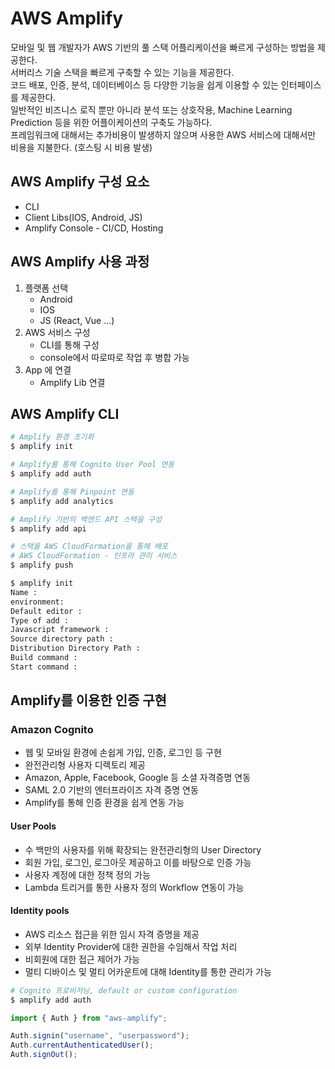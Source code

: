 # AWS Amplify

모바일 및 웹 개발자가 AWS 기반의 풀 스택 어플리케이션을 빠르게 구성하는 방법을 제공한다.<br/>
서버리스 기술 스택을 빠르게 구축할 수 있는 기능을 제공한다.<br/>
코드 배포, 인증, 분석, 데이터베이스 등 다양한 기능을 쉽게 이용할 수 있는 인터페이스를 제공한다.<br/>
일반적인 비즈니스 로직 뿐만 아니라 분석 또는 상호작용, Machine Learning Prediction 등을 위한 어플이케이션의 구축도 가능하다.<br/>
프레임워크에 대해서는 추가비용이 발생하지 않으며 사용한 AWS 서비스에 대해서만 비용을 지불한다. (호스팅 시 비용 발생)<br/>

## AWS Amplify 구성 요소

- CLI
- Client Libs(IOS, Android, JS)
- Amplify Console - CI/CD, Hosting

## AWS Amplify 사용 과정

1. 플랫폼 선택
   - Android
   - IOS
   - JS (React, Vue ...)
2. AWS 서비스 구성
   - CLI를 통해 구성
   - console에서 따로따로 작업 후 병합 가능
3. App 에 연결
   - Amplify Lib 연결

## AWS Amplify CLI

```bash
# Amplify 환경 초기화
$ amplify init

# Amplify를 통해 Cognito User Pool 연동
$ amplify add auth

# Amplify를 통해 Pinpoint 연동
$ amplify add analytics

# Amplify 기반의 백엔드 API 스택을 구성
$ amplify add api

# 스택을 AWS CloudFormation을 통해 배포
# AWS CloudFormation - 인프라 관리 서비스
$ amplify push
```

```bash
$ amplify init
Name :
environment:
Default editor :
Type of add :
Javascript framework :
Source directory path :
Distribution Directory Path :
Build command :
Start command :
```

## Amplify를 이용한 인증 구현

### Amazon Cognito

- 웹 및 모바일 환경에 손쉽게 가입, 인증, 로그인 등 구현
- 완전관리형 사용자 디렉토리 제공
- Amazon, Apple, Facebook, Google 등 소셜 자격증명 연동
- SAML 2.0 기반의 엔터프라이즈 자격 증명 연동
- Amplify를 통해 인증 환경을 쉽게 연동 가능

#### User Pools

- 수 백만의 사용자를 위해 확장되는 완전관리형의 User Directory
- 회원 가입, 로그인, 로그아웃 제공하고 이를 바탕으로 인증 가능
- 사용자 계정에 대한 정책 정의 가능
- Lambda 트리거를 통한 사용자 정의 Workflow 연동이 가능

#### Identity pools

- AWS 리소스 접근을 위한 임시 자격 증명을 제공
- 외부 Identity Provider에 대한 권한을 수임해서 작업 처리
- 비회원에 대한 접근 제어가 가능
- 멀티 디바이스 및 멀티 어카운트에 대해 Identity를 통한 관리가 가능

```bash
# Cognito 프로비저닝, default or custom configuration
$ amplify add auth
```

```javascript
import { Auth } from "aws-amplify";

Auth.signin("username", "userpassword");
Auth.currentAuthenticatedUser();
Auth.signOut();
```
